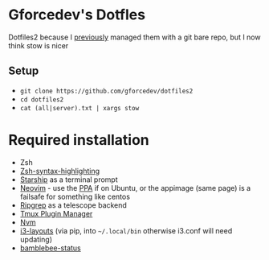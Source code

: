 # Gforcedev's Dotfles
Dotfiles2 because I [previously](https://github.com/gforcedev/dotfiles) managed them with a git bare repo, but I now think stow is nicer
## Setup
- `git clone https://github.com/gforcedev/dotfiles2`
- `cd dotfiles2`
- `cat (all|server).txt | xargs stow`

# Required installation
 - Zsh
 - [Zsh-syntax-highlighting](https://github.com/zsh-users/zsh-syntax-highlighting)
 - [Starship](https://starship.rs/) as a terminal prompt
 - [Neovim](https://neovim.io/) - use the [PPA](https://github.com/neovim/neovim/wiki/Installing-Neovim#ubuntu) if on Ubuntu, or the appimage (same page) is a failsafe for something like centos
 - [Ripgrep](https://github.com/BurntSushi/ripgrep) as a telescope backend
 - [Tmux Plugin Manager](https://github.com/tmux-plugins/tpm)
 - [Nvm](https://github.com/nvm-sh/nvm)
 - [i3-layouts](https://github.com/eliep/i3-layouts/tree/main/test) (via pip, into `~/.local/bin` otherwise i3.conf will need updating)
 - [bamblebee-status](https://github.com/tobi-wan-kenobi/bumblebee-status)
